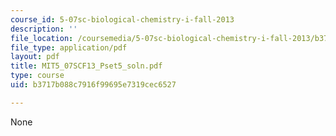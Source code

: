 ```yaml
---
course_id: 5-07sc-biological-chemistry-i-fall-2013
description: ''
file_location: /coursemedia/5-07sc-biological-chemistry-i-fall-2013/b3717b088c7916f99695e7319cec6527_MIT5_07SCF13_Pset5_soln.pdf
file_type: application/pdf
layout: pdf
title: MIT5_07SCF13_Pset5_soln.pdf
type: course
uid: b3717b088c7916f99695e7319cec6527

---
```

None